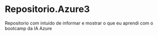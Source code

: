 # Repositorio.Azure3
Repositorio com intuido de informar e mostrar o que eu aprendi com o bootcamp da IA Azure
